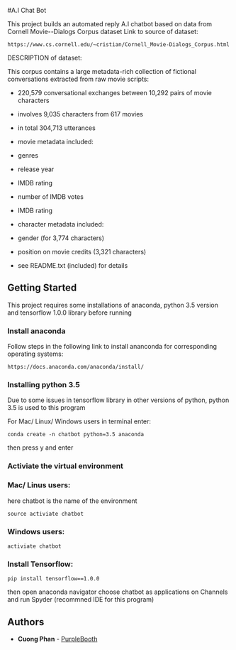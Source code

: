#A.I Chat Bot

This project builds an automated reply A.I chatbot based on data from Cornell Movie--Dialogs Corpus dataset
Link to source of dataset: 
```
https://www.cs.cornell.edu/~cristian/Cornell_Movie-Dialogs_Corpus.html
```

DESCRIPTION of dataset: 


This corpus contains a large metadata-rich collection of fictional conversations extracted from raw movie scripts:



- 220,579 conversational exchanges between 10,292 pairs of movie characters

- involves 9,035 characters from 617 movies

- in total 304,713 utterances

- movie metadata included:

- genres

- release year

- IMDB rating

- number of IMDB votes

- IMDB rating

- character metadata included:

- gender (for 3,774 characters)

- position on movie credits (3,321 characters)

- see README.txt (included) for details

## Getting Started

This project requires some installations of anaconda, python 3.5 version and tensorflow 1.0.0 library before running 

### Install anaconda 

Follow steps in the following link to install ananconda for corresponding operating systems: 

```
https://docs.anaconda.com/anaconda/install/
```

### Installing python 3.5 

Due to some issues in tensorflow library in other versions of python, python 3.5 is used to this program

For Mac/ Linux/ Windows users in terminal enter: 

```
conda create -n chatbot python=3.5 anaconda 
```

then press y and enter


### Activiate the virtual environment


### Mac/ Linus users: 

here chatbot is the name of the environment

```
source activiate chatbot 
```

### Windows users: 


```
activiate chatbot 
```

### Install Tensorflow: 
```
pip install tensorflow==1.0.0 
```
then open anaconda navigator choose chatbot as applications on Channels and run Spyder (recommned IDE for this program)

## Authors

* **Cuong Phan**  - [PurpleBooth](https://github.com/cmphan)



